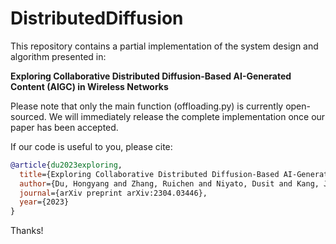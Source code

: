 # DistributedDiffusion

This repository contains a partial implementation of the system design and algorithm presented in:

**Exploring Collaborative Distributed Diffusion-Based AI-Generated Content (AIGC) in Wireless Networks**

Please note that only the main function (offloading.py) is currently open-sourced. We will immediately release the complete implementation once our paper has been accepted.





If our code is useful to you, please cite:

```bibtex
@article{du2023exploring,
  title={Exploring Collaborative Distributed Diffusion-Based AI-Generated Content (AIGC) in Wireless Networks},
  author={Du, Hongyang and Zhang, Ruichen and Niyato, Dusit and Kang, Jiawen and Xiong, Zehui and Kim, Dong In and Poor, H Vincent and others},
  journal={arXiv preprint arXiv:2304.03446},
  year={2023}
}
```

Thanks!
